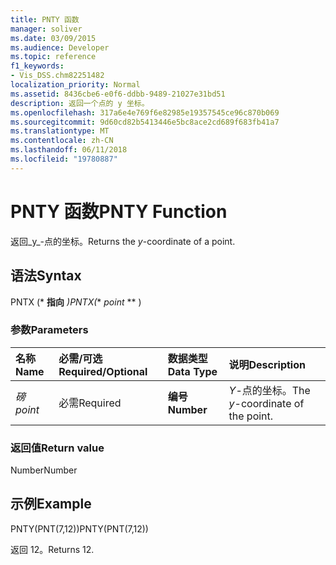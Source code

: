 ```yaml
---
title: PNTY 函数
manager: soliver
ms.date: 03/09/2015
ms.audience: Developer
ms.topic: reference
f1_keywords:
- Vis_DSS.chm82251482
localization_priority: Normal
ms.assetid: 8436cbe6-e0f6-ddbb-9489-21027e31bd51
description: 返回一个点的 y 坐标。
ms.openlocfilehash: 317a6e4e769f6e82985e19357545ce96c870b069
ms.sourcegitcommit: 9d60cd82b5413446e5bc8ace2cd689f683fb41a7
ms.translationtype: MT
ms.contentlocale: zh-CN
ms.lasthandoff: 06/11/2018
ms.locfileid: "19780887"
---
```

# <a name="pnty-function"></a><span data-ttu-id="49235-103">PNTY 函数</span><span class="sxs-lookup"><span data-stu-id="49235-103">PNTY Function</span></span>

<span data-ttu-id="49235-104">返回_y_-点的坐标。</span><span class="sxs-lookup"><span data-stu-id="49235-104">Returns the  _y_-coordinate of a point.</span></span>
  
## <a name="syntax"></a><span data-ttu-id="49235-105">语法</span><span class="sxs-lookup"><span data-stu-id="49235-105">Syntax</span></span>

<span data-ttu-id="49235-106">PNTX (* **指向** *)</span><span class="sxs-lookup"><span data-stu-id="49235-106">PNTX(** *point* ** )</span></span> 
  
### <a name="parameters"></a><span data-ttu-id="49235-107">参数</span><span class="sxs-lookup"><span data-stu-id="49235-107">Parameters</span></span>

|<span data-ttu-id="49235-108">**名称**</span><span class="sxs-lookup"><span data-stu-id="49235-108">**Name**</span></span>|<span data-ttu-id="49235-109">**必需/可选**</span><span class="sxs-lookup"><span data-stu-id="49235-109">**Required/Optional**</span></span>|<span data-ttu-id="49235-110">**数据类型**</span><span class="sxs-lookup"><span data-stu-id="49235-110">**Data Type**</span></span>|<span data-ttu-id="49235-111">**说明**</span><span class="sxs-lookup"><span data-stu-id="49235-111">**Description**</span></span>|
|:-----|:-----|:-----|:-----|
| <span data-ttu-id="49235-112">_磅_</span><span class="sxs-lookup"><span data-stu-id="49235-112">_point_</span></span> <br/> |<span data-ttu-id="49235-113">必需</span><span class="sxs-lookup"><span data-stu-id="49235-113">Required</span></span>  <br/> |<span data-ttu-id="49235-114">**编号**</span><span class="sxs-lookup"><span data-stu-id="49235-114">**Number**</span></span> <br/> |<span data-ttu-id="49235-115">_Y_-点的坐标。</span><span class="sxs-lookup"><span data-stu-id="49235-115">The  _y_-coordinate of the point.</span></span>  <br/> |
   
### <a name="return-value"></a><span data-ttu-id="49235-116">返回值</span><span class="sxs-lookup"><span data-stu-id="49235-116">Return value</span></span>

<span data-ttu-id="49235-117">Number</span><span class="sxs-lookup"><span data-stu-id="49235-117">Number</span></span>
  
## <a name="example"></a><span data-ttu-id="49235-118">示例</span><span class="sxs-lookup"><span data-stu-id="49235-118">Example</span></span>

<span data-ttu-id="49235-119">PNTY(PNT(7,12))</span><span class="sxs-lookup"><span data-stu-id="49235-119">PNTY(PNT(7,12))</span></span> 
  
<span data-ttu-id="49235-120">返回 12。</span><span class="sxs-lookup"><span data-stu-id="49235-120">Returns 12.</span></span> 
  

